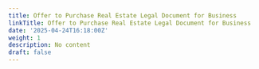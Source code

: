 ```yaml
---
title: Offer to Purchase Real Estate Legal Document for Business
linkTitle: Offer to Purchase Real Estate Legal Document for Business
date: '2025-04-24T16:18:00Z'
weight: 1
description: No content
draft: false
---
```




